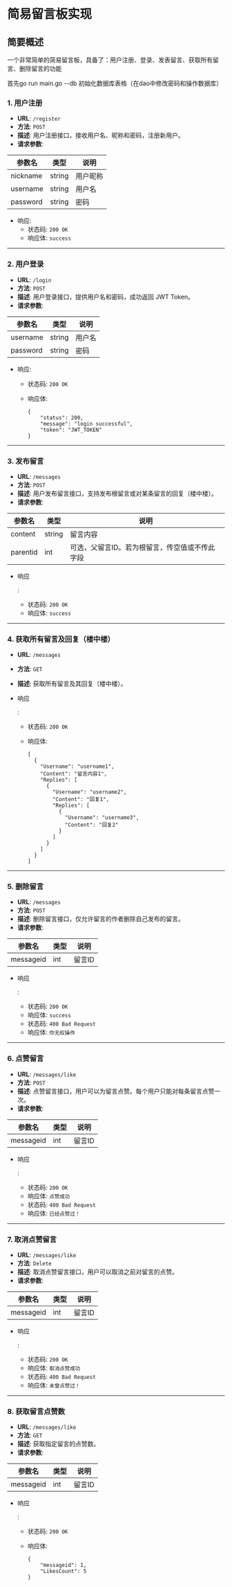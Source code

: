 # 简易留言板实现

## 简要概述

一个非常简单的简易留言板，具备了：用户注册、登录、发表留言、获取所有留言、删除留言的功能

首先go run main.go --db 初始化数据库表格（在dao中修改密码和操作数据库）





### 1. 用户注册

- **URL**: `/register`
- **方法**: `POST`
- **描述**: 用户注册接口，接收用户名、昵称和密码，注册新用户。
- **请求参数**:

| 参数名   | 类型   | 说明     |
| -------- | ------ | -------- |
| nickname | string | 用户昵称 |
| username | string | 用户名   |
| password | string | 密码     |

- 响应:
  - 状态码: `200 OK`
  - 响应体: `success`

------

### 2. 用户登录

- **URL**: `/login`
- **方法**: `POST`
- **描述**: 用户登录接口，提供用户名和密码，成功返回 JWT Token。
- **请求参数**:

| 参数名   | 类型   | 说明   |
| -------- | ------ | ------ |
| username | string | 用户名 |
| password | string | 密码   |

- 响应:

  - 状态码: `200 OK`

  - 响应体:

    ```
    {
        "status": 200,
        "message": "login successful",
        "token": "JWT_TOKEN"
    }
    ```

------

### 3. 发布留言

- **URL**: `/messages`
- **方法**: `POST`
- **描述**: 用户发布留言接口，支持发布根留言或对某条留言的回复（楼中楼）。
- **请求参数**:

| 参数名   | 类型   | 说明                                           |
| -------- | ------ | ---------------------------------------------- |
| content  | string | 留言内容                                       |
| parentid | int    | 可选，父留言ID。若为根留言，传空值或不传此字段 |

- 响应

  :

  - 状态码: `200 OK`
  - 响应体: `success`

------

### 4. 获取所有留言及回复（楼中楼）

- **URL**: `/messages`

- **方法**: `GET`

- **描述**: 获取所有留言及其回复（楼中楼）。

- 响应

  :

  - 状态码: `200 OK`

  - 响应体:

    ```
    [
      {
        "Username": "username1",
        "Content": "留言内容1",
        "Replies": [
          {
            "Username": "username2",
            "Content": "回复1",
            "Replies": [
              {
                "Username": "username3",
                "Content": "回复2"
              }
            ]
          }
        ]
      }
    ]
    ```

------

### 5. 删除留言

- **URL**: `/messages`
- **方法**: `POST`
- **描述**: 删除留言接口，仅允许留言的作者删除自己发布的留言。
- **请求参数**:

| 参数名    | 类型 | 说明   |
| --------- | ---- | ------ |
| messageid | int  | 留言ID |

- 响应

  :

  - 状态码: `200 OK`
  - 响应体: `success`
  - 状态码: `400 Bad Request`
  - 响应体: `你无权操作`

------

### 6. 点赞留言

- **URL**: `/messages/like`
- **方法**: `POST`
- **描述**: 点赞留言接口，用户可以为留言点赞。每个用户只能对每条留言点赞一次。
- **请求参数**:

| 参数名    | 类型 | 说明   |
| --------- | ---- | ------ |
| messageid | int  | 留言ID |

- 响应

  :

  - 状态码: `200 OK`
  - 响应体: `点赞成功`
  - 状态码: `400 Bad Request`
  - 响应体: `已经点赞过！`

------

### 7. 取消点赞留言

- **URL**: `/messages/like`
- **方法**: `Delete`
- **描述**: 取消点赞留言接口，用户可以取消之前对留言的点赞。
- **请求参数**:

| 参数名    | 类型 | 说明   |
| --------- | ---- | ------ |
| messageid | int  | 留言ID |

- 响应

  :

  - 状态码: `200 OK`
  - 响应体: `取消点赞成功`
  - 状态码: `400 Bad Request`
  - 响应体: `未曾点赞过！`

------

### 8. 获取留言点赞数

- **URL**: `/messages/like`
- **方法**: `GET`
- **描述**: 获取指定留言的点赞数。
- **请求参数**:

| 参数名    | 类型 | 说明   |
| --------- | ---- | ------ |
| messageid | int  | 留言ID |

- 响应

  :

  - 状态码: `200 OK`

  - 响应体:

    ```
    {
        "messageid": 1,
        "LikesCount": 5
    }
    ```
